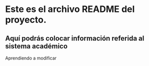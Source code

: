 # Este es el archivo README del proyecto.

## Aquí podrás colocar información referida al sistema académico
Aprendiendo a modificar 